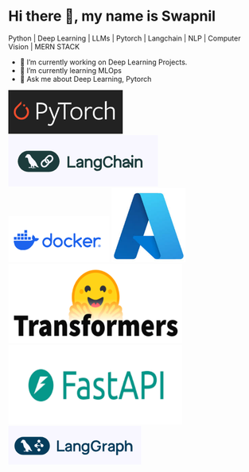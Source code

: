 <p style="text-align:center"> <h1> Hi there 👋, my name is Swapnil</h1> </p>

<!-- <img src="https://github.com/SwapnilThatte/SwapnilThatte/blob/main/githubBanner.png"> -->

Python  |  Deep Learning  |  LLMs  |  Pytorch |  Langchain  |  NLP  |  Computer Vision  | MERN STACK

- 🔭 I’m currently working on Deep Learning Projects. 
- 🌱 I’m currently learning MLOps 
- 💬 Ask me about Deep Learning, Pytorch

![PyTorch](/pytorch.png)
![Langchain](/langchain.png)
![Docker](/docker.png)
<img src="azure.png" alt="Azure" style="width:150px; height:150px;"/>
<img src="transformers.png" alt="HF_Transformers" style="width:350px; height:160px;"/>
<img src="fastAPI.png" alt="FastAPI" style="width:350px; height:160px;"/>
![Langgraph](/langgraph.png)

